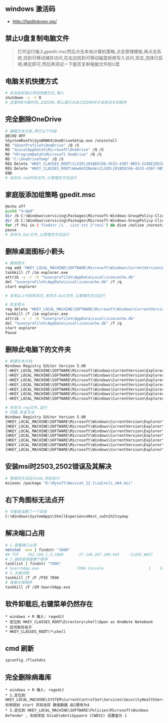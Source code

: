 ## windows 激活码

- http://fastlinkvpn.vip/

## 禁止U盘复制电脑文件
> 打开运行输入gpedit.msc然后点击本地计算机策略,点击管理模板,再点击系统,找到可移动储存访问,在右边找到可移动磁盘拒绝写入访问,双击,选择已启用,确定即可,然后再测试一下能否复制电脑文件到U盘

## 电脑关机快捷方式
```sh
# 右击鼠标惦记添加快捷方式,输入
shutdown -s -t 0
# 这里的0代表时间,比如100,那么我们点击之后100秒才会启动关机程序
```

## 完全删除OneDrive
```sh
# 编辑文本文档,拷贝以下内容
@ECHO OFF
%SystemRoot%\SysWOW64\OneDriveSetup.exe /uninstall
RD "%UserProfile%\OneDrive" /Q /S
RD "%LocalAppData%\Microsoft\OneDrive" /Q /S
RD "%ProgramData%\Microsoft OneDrive" /Q /S
RD "C:\OneDriveTemp" /Q /S
REG Delete "HKEY_CLASSES_ROOT\CLSID\{018D5C66-4533-4307-9B53-224DE2ED1FE6}" /f
REG Delete "HKEY_CLASSES_ROOT\Wow6432Node\CLSID\{018D5C66-4533-4307-9B53-224DE2ED1FE6}" /f
END
# 另存为.cmd所有文件,以管理员方式运行
```

## 家庭版添加组策略 gpedit.msc
```sh
@echo off
pushd "%~dp0"
dir /b C:\Windows\servicing\Packages\Microsoft-Windows-GroupPolicy-ClientExtensions-Package~3*.mum >List.txt
dir /b C:\Windows\servicing\Packages\Microsoft-Windows-GroupPolicy-ClientTools-Package~3*.mum >>List.txt
for /f %%i in ('findstr /i . List.txt 2^>nul') do dism /online /norestart /add-package:"C:\Windows\servicing\Packages\%%i"
pause
# 另存为.bat文件,以管理员方式运行
```

## 删除桌面图标小箭头
```sh
# 删除箭头
reg add "HKEY_LOCAL_MACHINE\SOFTWARE\Microsoft\Windows\CurrentVersion\Explorer\Shell Icons" /v 29 /d "%systemroot%\system32\imageres.dll,197" /t reg_sz /f
taskkill /f /im explorer.exe
attrib -s -r -h "%userprofile%\AppData\Local\iconcache.db"
del "%userprofile%\AppData\Local\iconcache.db" /f /q
start explorer

# 复制以上代码到本文,另存为.bat文件,以管理员方式运行

# 恢复箭头
reg delete "HKEY_LOCAL_MACHINE\SOFTWARE\Microsoft\Windows\CurrentVersion\Explorer\Shell Icons" /v 29 /f
taskkill /f /im explorer.exe
attrib -s -r -h "%userprofile%\AppData\Local\iconcache.db"
del "%userprofile%\AppData\Local\iconcache.db" /f /q
start explorer
Pause
```

## 删除此电脑下的文件夹
```sh
# 新建文本文档
Windows Registry Editor Version 5.00
[-HKEY_LOCAL_MACHINE\SOFTWARE\Microsoft\Windows\CurrentVersion\Explorer\MyComputer\NameSpace\{f86fa3ab-70d2-4fc7-9c99-fcbf05467f3a}]
[-HKEY_LOCAL_MACHINE\SOFTWARE\Microsoft\Windows\CurrentVersion\Explorer\MyComputer\NameSpace\{d3162b92-9365-467a-956b-92703aca08af}]
[-HKEY_LOCAL_MACHINE\SOFTWARE\Microsoft\Windows\CurrentVersion\Explorer\MyComputer\NameSpace\{B4BFCC3A-DB2C-424C-B029-7FE99A87C641}]
[-HKEY_LOCAL_MACHINE\SOFTWARE\Microsoft\Windows\CurrentVersion\Explorer\MyComputer\NameSpace\{3dfdf296-dbec-4fb4-81d1-6a3438bcf4de}]
[-HKEY_LOCAL_MACHINE\SOFTWARE\Microsoft\Windows\CurrentVersion\Explorer\MyComputer\NameSpace\{088e3905-0323-4b02-9826-5d99428e115f}]
[-HKEY_LOCAL_MACHINE\SOFTWARE\Microsoft\Windows\CurrentVersion\Explorer\MyComputer\NameSpace\{24ad3ad4-a569-4530-98e1-ab02f9417aa8}]
[-HKEY_LOCAL_MACHINE\SOFTWARE\Microsoft\Windows\CurrentVersion\Explorer\MyComputer\NameSpace\{0DB7E03F-FC29-4DC6-9020-FF41B59E513A}]

# 另存为.reg文件,运行
# 同理,恢复方法
Windows Registry Editor Version 5.00
[HKEY_LOCAL_MACHINE\SOFTWARE\Microsoft\Windows\CurrentVersion\Explorer\MyComputer\NameSpace\{f86fa3ab-70d2-4fc7-9c99-fcbf05467f3a}]
[HKEY_LOCAL_MACHINE\SOFTWARE\Microsoft\Windows\CurrentVersion\Explorer\MyComputer\NameSpace\{d3162b92-9365-467a-956b-92703aca08af}]
[HKEY_LOCAL_MACHINE\SOFTWARE\Microsoft\Windows\CurrentVersion\Explorer\MyComputer\NameSpace\{B4BFCC3A-DB2C-424C-B029-7FE99A87C641}]
[HKEY_LOCAL_MACHINE\SOFTWARE\Microsoft\Windows\CurrentVersion\Explorer\MyComputer\NameSpace\{3dfdf296-dbec-4fb4-81d1-6a3438bcf4de}]
[HKEY_LOCAL_MACHINE\SOFTWARE\Microsoft\Windows\CurrentVersion\Explorer\MyComputer\NameSpace\{088e3905-0323-4b02-9826-5d99428e115f}]
[HKEY_LOCAL_MACHINE\SOFTWARE\Microsoft\Windows\CurrentVersion\Explorer\MyComputer\NameSpace\{24ad3ad4-a569-4530-98e1-ab02f9417aa8}]
[HKEY_LOCAL_MACHINE\SOFTWARE\Microsoft\Windows\CurrentVersion\Explorer\MyComputer\NameSpace\{0DB7E03F-FC29-4DC6-9020-FF41B59E513A}]
```

## 安装msi时2503,2502错误及其解决
```sh
# 管理员方式运行cmd,然后执行
msiexec /package "D:\Mysoft\Navicat_12.1\sqlncli_x64.msi"
```

## 右下角图标无法点开
```sh
# 可能是误删了一个目录
C:\Windows\SystemApps\ShellExperienceHost_cw5n1h2txyewy
```

## 解决端口占用
```sh
# 1.查看端口占用
netstat -ano | findstr "1080"
## TCP    192.168.1.5:1080       27.148.207.206:443     CLOSE_WAIT      7896
# 2.继续查询是哪个程序
tasklist | findstr "7896"
# SearchApp.exe                 7896 Console                    1    146,040 K
# 3.关掉进程
taskkill /T /F /PID 7896
# 或者关掉程序
taskkill /F /IM SearchApp.exe
```

## 软件卸载后,右键菜单仍然存在
    * windows + R 输入: regedit
    * 定位到 HKEY_CLASSES_ROOT\Directory\shell\Open as OneNote Notebook
    * 还可能存在于
    * HKEY_CLASSES_ROOT\*\shell

## cmd 刷新
```sh
ipconfig /flushdns
```

## 完全删除病毒库
    * windows + R 输入: regedit
    * 1.定位到 HKEY_LOCAL_MACHINE\SYSTEM\CurrentControlSet\Services\SecurityHealthService,右侧找到 start 并双击将 数值数据 由2更改为4
    * 2.定位到 HKEY_LOCAL_MACHINE\SOFTWARE\Policies\Microsoft\Windows Defender , 右侧添加 DisableAntiSpyware (CWD32) 设置值为 1
